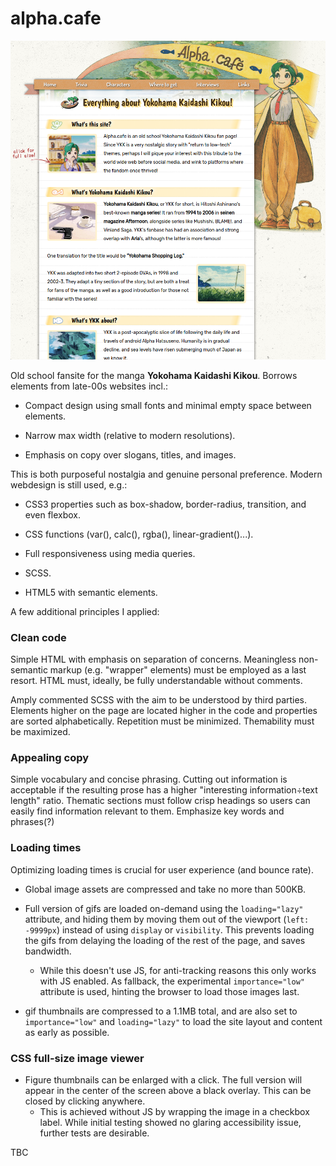 # alpha.cafe

![Latest screenshot.](./img/screenshot.png)

Old school fansite for the manga **Yokohama Kaidashi Kikou**. Borrows elements from late-00s websites incl.:

- Compact design using small fonts and minimal empty space between elements.

- Narrow max width (relative to modern resolutions).

- Emphasis on copy over slogans, titles, and images.

This is both purposeful nostalgia and genuine personal preference. Modern webdesign is still used, e.g.:

- CSS3 properties such as box-shadow, border-radius, transition, and even flexbox.

- CSS functions (var(), calc(), rgba(), linear-gradient()...).

- Full responsiveness using media queries.

- SCSS.

- HTML5 with semantic elements.

A few additional principles I applied:

### Clean code
Simple HTML with emphasis on separation of concerns. Meaningless non-semantic markup (e.g. "wrapper" elements) must be employed as a last resort. HTML must, ideally, be fully understandable without comments.

Amply commented SCSS with the aim to be understood by third parties. Elements higher on the page are located higher in the code and properties are sorted alphabetically. Repetition must be minimized. Themability must be maximized.

### Appealing copy
Simple vocabulary and concise phrasing. Cutting out information is acceptable if the resulting prose has a higher "interesting information÷text length" ratio. Thematic sections must follow crisp headings so users can easily find information relevant to them. Emphasize key words and phrases(?)

### Loading times
Optimizing loading times is crucial for user experience (and bounce rate).

- Global image assets are compressed and take no more than 500KB.

- Full version of gifs are loaded on-demand using the `loading="lazy"` attribute, and hiding them by moving them out of the viewport (`left: -9999px`)
instead of using `display` or `visibility`. This prevents loading the gifs from delaying the loading of the rest of the page, and saves bandwidth.
  - While this doesn't use JS, for anti-tracking reasons this only works with JS enabled. As fallback, the experimental `importance="low"` attribute is used, hinting the browser to load those images last.

- gif thumbnails are compressed to a 1.1MB total, and are also set to `importance="low"` and `loading="lazy"` to load the site layout and content as early as possible.

### CSS full-size image viewer

- Figure thumbnails can be enlarged with a click. The full version will appear in the center of the screen above a black overlay. This can be closed by clicking anywhere.
  - This is achieved without JS by wrapping the image in a checkbox label. While initial testing showed no glaring accessibility issue, further tests are desirable.

TBC
